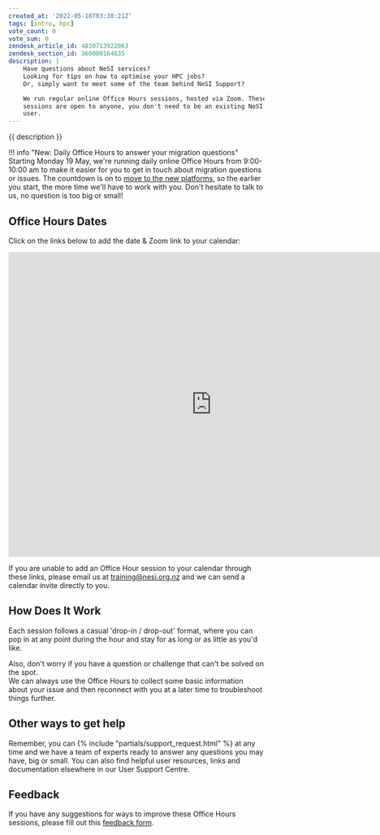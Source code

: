 ```yaml
---
created_at: '2022-05-18T03:38:21Z'
tags: [intro, hpc]
vote_count: 0
vote_sum: 0
zendesk_article_id: 4830713922063
zendesk_section_id: 360000164635
description: |
    Have questions about NeSI services?  
    Looking for tips on how to optimise your HPC jobs?  
    Or, simply want to meet some of the team behind NeSI Support?  

    We run regular online Office Hours sessions, hosted via Zoom. These
    sessions are open to anyone, you don't need to be an existing NeSI
    user.
---
```


{{ description }}

!!! info "New: Daily Office Hours to answer your migration questions"
    Starting Monday 19 May, we're running daily online Office Hours from 9:00-10:00 am to make it easier for you to get in touch about migration questions or issues. The countdown is on to [move to the new platforms](https://docs.nesi.org.nz/General/Announcements/migration_timeline_and_transition_plan/), so the earlier you start, the more time we'll have to work with you. Don't hesitate to talk to us, no question is too big or small!
    

## Office Hours Dates

Click on the links below to add the date & Zoom link to your calendar:

<iframe src="https://calendar.google.com/calendar/embed?height=600&wkst=2&ctz=Pacific%2FAuckland&bgcolor=%23ffffff&showTitle=0&showPrint=0&showTabs=0&showCalendars=0&showTz=0&src=Y19oZW42cnIwMmV0MzlrYXQyaG11YW1pZG90c0Bncm91cC5jYWxlbmRhci5nb29nbGUuY29t&color=%23009688" style="border-width:0" width="800" height="600" frameborder="0" scrolling="no"></iframe>

If you are unable to add an Office Hour session to your calendar through
these links, please email us at [training@nesi.org.nz](mailto:training@nesi.org.nz) and we can send a
calendar invite directly to you.

## How Does It Work

Each session follows a casual 'drop-in / drop-out' format, where you can
pop in at any point during the hour and stay for as long or as little as
you'd like.

Also, don't worry if you have a question or challenge that can't be
solved on the spot.  
We can always use the Office Hours to collect some basic information
about your issue and then reconnect with you at a later time to
troubleshoot things further.

## Other ways to get help

Remember, you can  {% include "partials/support_request.html" %} at any
time and we have a team of experts ready to answer any questions you may
have, big or small. You can also find helpful user resources, links and
documentation elsewhere in our User Support Centre.

## Feedback

If you have any suggestions for ways to improve these Office Hours
sessions, please fill out this [feedback form](https://forms.gle/HELw73FpUQaTYBV6A).
